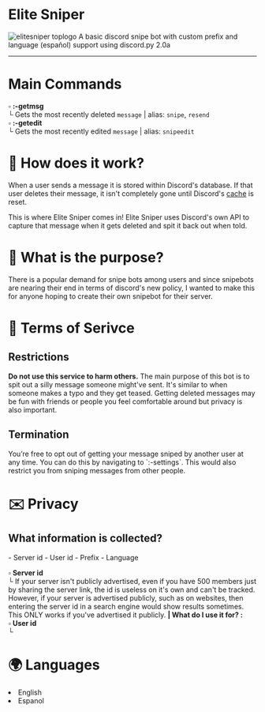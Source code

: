 # Elite Sniper
<img src="https://imgur.com/mwGHTPv.png" title="elitesniper toplogo"/>
A basic discord snipe bot with custom prefix and language (español) support using discord.py 2.0a
<hr>


# Main Commands #
▫️ **:-getmsg** <br>
└ Gets the most recently deleted `message` | alias: `snipe`, `resend` <br>
▫️ **:-getedit** <br>
└ Gets the most recently edited `message` | alias: `snipeedit`


<h1> 🤔 How does it work? </h1>

When a user sends a message it is stored within Discord's database.
If that user deletes their message, it isn't completely gone until Discord's [cache](https://en.wikipedia.org/wiki/Cache_(computing)) is reset.

This is where Elite Sniper comes in! Elite Sniper uses Discord's own API to capture that message when it gets deleted and spit it back out when told.



<h1> 🤨 What is the purpose? </h1>

There is a popular demand for snipe bots among users and since snipebots are nearing their end in terms of
discord's new policy, I wanted to make this for anyone hoping to create their own snipebot for their server.


<h1> 📜 Terms of Serivce </h1>

<h2> Restrictions </h2>

**Do not use this service to harm others.** The main purpose of this bot is to spit out a silly message someone might've sent. It's similar to when someone makes a typo and they get teased. Getting deleted messages may be fun with friends or people you feel comfortable around but privacy is also important.

<h2> Termination </h2>
You’re free to opt out of getting your message sniped by another user at any time. You can do this by navigating to `:-settings`. This would also restrict you from sniping messages from other people.


<h1> ✉️ Privacy </h1>

<h2> What information is collected? </h2>
- Server id
- User id
- Prefix
- Language

▫️ **Server id** <br>
└ If your server isn't publicly advertised, even if you have 500 members just by sharing the server link, the id is useless on it's own and can't be tracked. However, if your server is advertised publicly, such as on websites, then entering the server id in a search engine would show results sometimes. This ONLY works if you've advertised it publicly. **| What do I use it for? :**   <br>
▫️ **User id** <br>
└ 

<h1>🌍 Languages</h1>

<li>English</li>
<li>Espanol</li>

